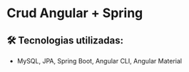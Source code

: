 # Crud Angular + Spring

## 🛠️ Tecnologias utilizadas:
* MySQL, JPA, Spring Boot, Angular CLI, Angular Material
